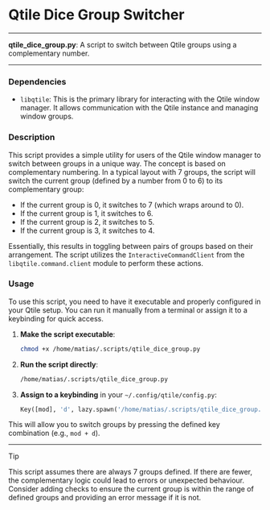 # Qtile Dice Group Switcher

---

**qtile_dice_group.py**: A script to switch between Qtile groups using a complementary number.

---

### Dependencies

- `libqtile`: This is the primary library for interacting with the Qtile window manager. It allows communication with the Qtile instance and managing window groups.

### Description

This script provides a simple utility for users of the Qtile window manager to switch between groups in a unique way. The concept is based on complementary numbering. In a typical layout with 7 groups, the script will switch the current group (defined by a number from 0 to 6) to its complementary group:

- If the current group is 0, it switches to 7 (which wraps around to 0).
- If the current group is 1, it switches to 6.
- If the current group is 2, it switches to 5.
- If the current group is 3, it switches to 4.

Essentially, this results in toggling between pairs of groups based on their arrangement. The script utilizes the `InteractiveCommandClient` from the `libqtile.command.client` module to perform these actions.

### Usage

To use this script, you need to have it executable and properly configured in your Qtile setup. You can run it manually from a terminal or assign it to a keybinding for quick access. 

1. **Make the script executable**:
   ```bash
   chmod +x /home/matias/.scripts/qtile_dice_group.py
   ```
   
2. **Run the script directly**:
   ```bash
   /home/matias/.scripts/qtile_dice_group.py
   ```

3. **Assign to a keybinding** in your `~/.config/qtile/config.py`:
   ```python
   Key([mod], 'd', lazy.spawn('/home/matias/.scripts/qtile_dice_group.py')),
   ```

This will allow you to switch groups by pressing the defined key combination (e.g., `mod + d`).

---

> [!TIP]  
> This script assumes there are always 7 groups defined. If there are fewer, the complementary logic could lead to errors or unexpected behaviour. Consider adding checks to ensure the current group is within the range of defined groups and providing an error message if it is not.